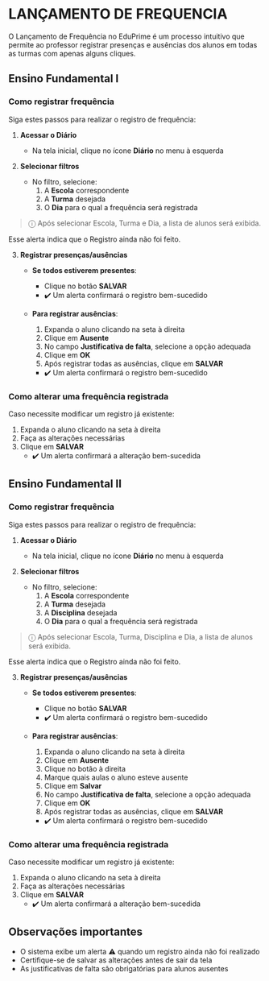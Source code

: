 # LANÇAMENTO DE FREQUENCIA

O Lançamento de Frequência no EduPrime é um processo intuitivo que permite ao professor registrar presenças e ausências dos alunos em todas as turmas com apenas alguns cliques.

## Ensino Fundamental I

### Como registrar frequência

Siga estes passos para realizar o registro de frequência:

1. **Acessar o Diário**
   - Na tela inicial, clique no ícone **Diário** no menu à esquerda

2. **Selecionar filtros**
   - No filtro, selecione:
     1. A **Escola** correspondente
     2. A **Turma** desejada
     3. O **Dia** para o qual a frequência será registrada

> ⓘ Após selecionar Escola, Turma e Dia, a lista de alunos será exibida.

Esse alerta indica que o Registro ainda não foi feito.

3. **Registrar presenças/ausências**
   - **Se todos estiverem presentes**:
     - Clique no botão **SALVAR**
     - ✔️ Um alerta confirmará o registro bem-sucedido

   - **Para registrar ausências**:
     1. Expanda o aluno clicando na seta à direita
     2. Clique em **Ausente**
     3. No campo **Justificativa de falta**, selecione a opção adequada
     4. Clique em **OK**
     5. Após registrar todas as ausências, clique em **SALVAR**
     - ✔️ Um alerta confirmará o registro bem-sucedido


### Como alterar uma frequência registrada

Caso necessite modificar um registro já existente:

1. Expanda o aluno clicando na seta à direita
2. Faça as alterações necessárias
3. Clique em **SALVAR**
   - ✔️ Um alerta confirmará a alteração bem-sucedida


## Ensino Fundamental II

### Como registrar frequência

Siga estes passos para realizar o registro de frequência:

1. **Acessar o Diário**
   - Na tela inicial, clique no ícone **Diário** no menu à esquerda

2. **Selecionar filtros**
   - No filtro, selecione:
     1. A **Escola** correspondente
     2. A **Turma** desejada
     3. A **Disciplina** desejada
     4. O **Dia** para o qual a frequência será registrada

> ⓘ Após selecionar Escola, Turma, Disciplina e Dia, a lista de alunos será exibida.

Esse alerta indica que o Registro ainda não foi feito.

3. **Registrar presenças/ausências**
   - **Se todos estiverem presentes**:
     - Clique no botão **SALVAR**
     - ✔️ Um alerta confirmará o registro bem-sucedido

   - **Para registrar ausências**:
     1. Expanda o aluno clicando na seta à direita
     2. Clique em **Ausente**
     3. Clique no botão à direita
     4. Marque quais aulas o aluno esteve ausente
     5. Clique em **Salvar**
     6. No campo **Justificativa de falta**, selecione a opção adequada
     7. Clique em **OK**
     8. Após registrar todas as ausências, clique em **SALVAR**
     - ✔️ Um alerta confirmará o registro bem-sucedido


### Como alterar uma frequência registrada

Caso necessite modificar um registro já existente:

1. Expanda o aluno clicando na seta à direita
2. Faça as alterações necessárias
3. Clique em **SALVAR**
   - ✔️ Um alerta confirmará a alteração bem-sucedida

## Observações importantes

- O sistema exibe um alerta ⚠️ quando um registro ainda não foi realizado
- Certifique-se de salvar as alterações antes de sair da tela
- As justificativas de falta são obrigatórias para alunos ausentes